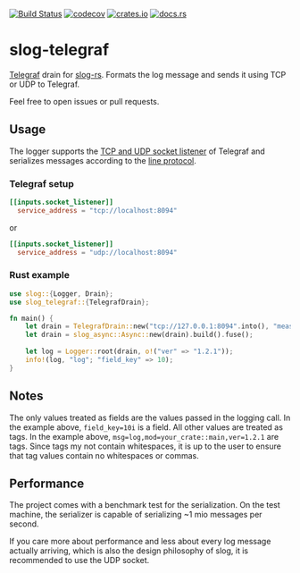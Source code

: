 [![Build Status](https://travis-ci.com/jwillbold/slog-telegraf.svg?token=hPh87VpFt3MQPwdySdkS&branch=master)](https://travis-ci.com/jwillbold/slog-telegraf)
[![codecov](https://codecov.io/gh/jwillbold/slog-telegraf/branch/master/graph/badge.svg?token=2EQLM7NCG1)](https://codecov.io/gh/jwillbold/slog-telegraf)
[![crates.io](https://img.shields.io/crates/v/slog-telegraf.svg)](https://crates.io/crates/slog-telegraf)
[![docs.rs](https://img.shields.io/badge/docs.rs-current-blue.svg)](https://docs.rs/slog-telegraf)

# slog-telegraf

[Telegraf](https://www.influxdata.com/time-series-platform/telegraf/) drain for [slog-rs](https://github.com/slog-rs/slog).
Formats the log message and sends it using TCP or UDP to Telegraf. 

Feel free to open issues or pull requests.

## Usage

The logger supports the [TCP and UDP socket listener](https://github.com/influxdata/telegraf/blob/release-1.14/plugins/inputs/socket_listener/README.md) 
of Telegraf and serializes messages according to the [line protocol](https://docs.influxdata.com/influxdb/v1.8/write_protocols/line_protocol_tutorial/#syntax).

### Telegraf setup
```conf
[[inputs.socket_listener]]
  service_address = "tcp://localhost:8094"
```

or

```conf
[[inputs.socket_listener]]
  service_address = "udp://localhost:8094"
```

### Rust example

```Rust
use slog::{Logger, Drain};
use slog_telegraf::{TelegrafDrain};

fn main() {
    let drain = TelegrafDrain::new("tcp://127.0.0.1:8094".into(), "measurement".into()).unwrap().fuse();
    let drain = slog_async::Async::new(drain).build().fuse();
    
    let log = Logger::root(drain, o!("ver" => "1.2.1"));
    info!(log, "log"; "field_key" => 10);
}
```

## Notes
The only values treated as fields are the values passed in the logging call. In the example above, ``field_key=10i`` is a field.
All other values are treated as tags. In the example above, ``msg=log,mod=your_crate::main,ver=1.2.1`` are tags. Since tags my not contain
whitespaces, it is up to the user to ensure that tag values contain no whitespaces or commas.

## Performance
The project comes with a benchmark test for the serialization. On the test machine, the serializer is capable of serializing ~1 mio messages per second.

If you care more about performance and less about every log message actually arriving, which is also the design philosophy of slog, 
it is recommended to use the UDP socket.
 